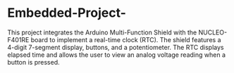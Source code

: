 # Embedded-Project-
This project integrates the Arduino Multi-Function Shield with the NUCLEO-F401RE board to implement a real-time clock (RTC). The shield features a 4-digit 7-segment display, buttons, and a potentiometer. The RTC displays elapsed time and allows the user to view an analog voltage reading when a button is pressed.
